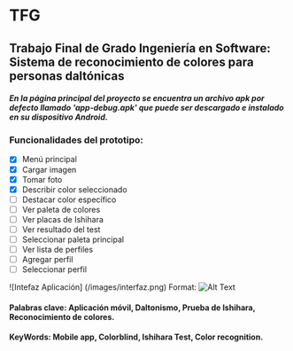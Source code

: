 # TFG
## Trabajo Final de Grado Ingeniería en Software: Sistema de reconocimiento de colores para personas daltónicas

#### *En la página principal del proyecto se encuentra un archivo apk por defecto llamado 'app-debug.apk' que puede ser descargado e instalado en su dispositivo Android.*

### Funcionalidades del prototipo:
- [x] Menú principal
- [x] Cargar imagen
- [x] Tomar foto
- [x] Describir color seleccionado
- [ ] Destacar color específico
- [ ] Ver paleta de colores
- [ ] Ver placas de Ishihara
- [ ] Ver resultado del test
- [ ] Seleccionar paleta principal
- [ ] Ver lista de perfiles
- [ ] Agregar perfil
- [ ] Seleccionar perfil

![Intefaz Aplicación] (/images/interfaz.png)
Format: ![Alt Text](url)


#### Palabras clave: Aplicación móvil, Daltonismo, Prueba de Ishihara, Reconocimiento de colores.
#### KeyWords: Mobile app, Colorblind, Ishihara Test, Color recognition.
